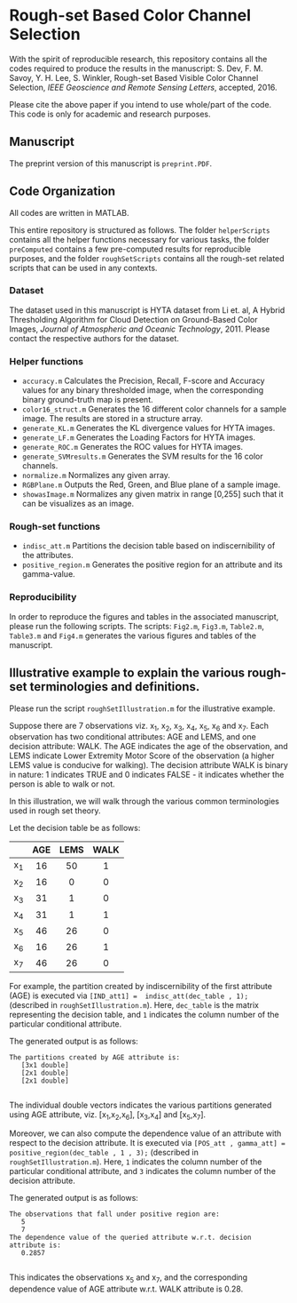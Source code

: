 # Rough-set Based Color Channel Selection

With the spirit of reproducible research, this repository contains all the codes required to produce the results in the manuscript: S. Dev, F. M. Savoy, Y. H. Lee, S. Winkler, Rough-set Based Visible Color Channel Selection, *IEEE Geoscience and Remote Sensing Letters*, accepted, 2016. 

Please cite the above paper if you intend to use whole/part of the code. This code is only for academic and research purposes.

## Manuscript
The preprint version of this manuscript is `preprint.PDF`. 

## Code Organization
All codes are written in MATLAB. 

This entire repository is structured as follows. The folder `helperScripts` contains all the helper functions necessary for various tasks, the folder `preComputed` contains a few pre-computed results for reproducible purposes, and the folder `roughSetScripts` contains all the rough-set related scripts that can be used in any contexts.

### Dataset
The dataset used in this manuscript is HYTA dataset from Li et. al, A Hybrid Thresholding Algorithm for Cloud Detection on Ground-Based Color Images, *Journal of Atmospheric and Oceanic Technology*, 2011. Please contact the respective authors for the dataset.

### Helper functions
* `accuracy.m` Calculates the Precision, Recall, F-score and Accuracy values for any binary thresholded image, when the corresponding binary ground-truth map is present. 
* `color16_struct.m` Generates the 16 different color channels for a sample image. The results are stored in a structure array.
* `generate_KL.m` Generates the KL divergence values for HYTA images.
* `generate_LF.m` Generates the Loading Factors for HYTA images.
* `generate_ROC.m` Generates the ROC values for HYTA images.
* `generate_SVMresults.m` Generates the SVM results for the 16 color channels.
* `normalize.m` Normalizes any given array.
* `RGBPlane.m` Outputs the Red, Green, and Blue plane of a sample image.
* `showasImage.m` Normalizes any given matrix in range [0,255] such that it can be visualizes as an image.

### Rough-set functions
* `indisc_att.m` Partitions the decision table based on indiscernibility of the attributes.
* `positive_region.m` Generates the positive region for an attribute and its gamma-value.

### Reproducibility
In order to reproduce the figures and tables in the associated manuscript, please run the following scripts. The scripts: `Fig2.m`, `Fig3.m`, `Table2.m`, `Table3.m` and `Fig4.m` generates the various figures and tables of the manuscript. 

## Illustrative example to explain the various rough-set terminologies and definitions.
Please run the script `roughSetIllustration.m` for the illustrative example.

Suppose there are 7 observations viz. x<sub>1</sub>, x<sub>2</sub>, x<sub>3</sub>, x<sub>4</sub>, x<sub>5</sub>, x<sub>6</sub> and x<sub>7</sub>. Each observation has two conditional attributes: AGE and LEMS, and one decision attribute: WALK. The AGE indicates the age of the observation, and LEMS indicate Lower Extremity Motor Score of the observation (a higher LEMS value is conducive for walking). The decision attribute WALK is binary in nature: 1 indicates TRUE and 0 indicates FALSE - it indicates whether the person is able to walk or not.

In this illustration, we will walk through the various common terminologies used in rough set theory. 

Let the decision table be as follows:

|               	| AGE 	| LEMS 	| WALK 	|
|:-------------:	|:---:	|:----:	|:----:	|
| x<sub>1</sub> 	|  16 	|  50  	|   1  	|
| x<sub>2</sub> 	|  16 	|   0  	|   0  	|
| x<sub>3</sub> 	|  31 	|   1  	|   0  	|
| x<sub>4</sub> 	|  31 	|   1  	|   1  	|
| x<sub>5</sub> 	|  46 	|  26  	|   0  	|
| x<sub>6</sub> 	|  16 	|  26  	|   1  	|
| x<sub>7</sub> 	|  46 	|  26  	|   0  	|

For example, the partition created by indiscernibility of the first attribute (AGE) is executed via `[IND_att1] =  indisc_att(dec_table , 1);` (described in `roughSetIllustration.m`). Here, `dec_table` is the matrix representing the decision table, and `1` indicates the column number of the particular conditional attribute.

The generated output is as follows:
```
The partitions created by AGE attribute is:
   [3x1 double]
   [2x1 double]
   [2x1 double]  
   
```
The individual double vectors indicates the various partitions generated using AGE attribute, viz. [x<sub>1</sub>,x<sub>2</sub>,x<sub>6</sub>], [x<sub>3</sub>,x<sub>4</sub>] and [x<sub>5</sub>,x<sub>7</sub>].   

Moreover, we can also compute the dependence value of an attribute with respect to the decision attribute. It is executed via `[POS_att , gamma_att] =  positive_region(dec_table , 1 , 3);` (described in `roughSetIllustration.m`). Here, `1` indicates the column number of the particular conditional attribute, and `3` indicates the column number of the decision attribute. 

The generated output is as follows:
```
The observations that fall under positive region are:
   5
   7
The dependence value of the queried attribute w.r.t. decision attribute is:
   0.2857
   
```
This indicates the observations x<sub>5</sub> and x<sub>7</sub>, and the corresponding dependence value of AGE attribute w.r.t. WALK attribute is 0.28.
